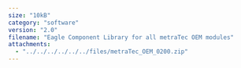 ```yaml
---
size: "10kB"
category: "software"
version: "2.0"
filename: "Eagle Component Library for all metraTec OEM modules"
attachments:
  - "../../../../../../files/metraTec_OEM_0200.zip"
---
```

